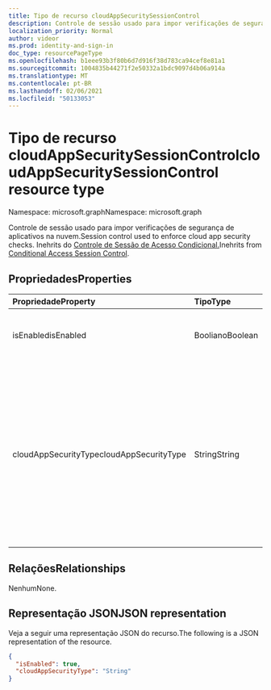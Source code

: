 ```yaml
---
title: Tipo de recurso cloudAppSecuritySessionControl
description: Controle de sessão usado para impor verificações de segurança de aplicativos na nuvem.
localization_priority: Normal
author: videor
ms.prod: identity-and-sign-in
doc_type: resourcePageType
ms.openlocfilehash: b1eee93b3f80b6d7d916f38d783ca94cef8e81a1
ms.sourcegitcommit: 1004835b44271f2e50332a1bdc9097d4b06a914a
ms.translationtype: MT
ms.contentlocale: pt-BR
ms.lasthandoff: 02/06/2021
ms.locfileid: "50133053"
---
```

# <a name="cloudappsecuritysessioncontrol-resource-type"></a><span data-ttu-id="5f576-103">Tipo de recurso cloudAppSecuritySessionControl</span><span class="sxs-lookup"><span data-stu-id="5f576-103">cloudAppSecuritySessionControl resource type</span></span>

<span data-ttu-id="5f576-104">Namespace: microsoft.graph</span><span class="sxs-lookup"><span data-stu-id="5f576-104">Namespace: microsoft.graph</span></span>

<span data-ttu-id="5f576-105">Controle de sessão usado para impor verificações de segurança de aplicativos na nuvem.</span><span class="sxs-lookup"><span data-stu-id="5f576-105">Session control used to enforce cloud app security checks.</span></span> <span data-ttu-id="5f576-106">Inehrits do [Controle de Sessão de Acesso Condicional.](conditionalaccesssessioncontrol.md)</span><span class="sxs-lookup"><span data-stu-id="5f576-106">Inehrits from [Conditional Access Session Control](conditionalaccesssessioncontrol.md).</span></span>

## <a name="properties"></a><span data-ttu-id="5f576-107">Propriedades</span><span class="sxs-lookup"><span data-stu-id="5f576-107">Properties</span></span>

| <span data-ttu-id="5f576-108">Propriedade</span><span class="sxs-lookup"><span data-stu-id="5f576-108">Property</span></span>     | <span data-ttu-id="5f576-109">Tipo</span><span class="sxs-lookup"><span data-stu-id="5f576-109">Type</span></span>        | <span data-ttu-id="5f576-110">Descrição</span><span class="sxs-lookup"><span data-stu-id="5f576-110">Description</span></span> |
|:-------------|:------------|:------------|
|<span data-ttu-id="5f576-111">isEnabled</span><span class="sxs-lookup"><span data-stu-id="5f576-111">isEnabled</span></span>     |<span data-ttu-id="5f576-112">Booliano</span><span class="sxs-lookup"><span data-stu-id="5f576-112">Boolean</span></span>      | <span data-ttu-id="5f576-113">Especifica se o controle de sessão está habilitado.</span><span class="sxs-lookup"><span data-stu-id="5f576-113">Specifies whether the session control is enabled.</span></span> |
|<span data-ttu-id="5f576-114">cloudAppSecurityType</span><span class="sxs-lookup"><span data-stu-id="5f576-114">cloudAppSecurityType</span></span>|<span data-ttu-id="5f576-115">String</span><span class="sxs-lookup"><span data-stu-id="5f576-115">String</span></span>| <span data-ttu-id="5f576-116">Os valores possíveis são: `mcasConfigured`, `monitorOnly`, `blockDownloads`, `unknownFutureValue`.</span><span class="sxs-lookup"><span data-stu-id="5f576-116">Possible values are: `mcasConfigured`, `monitorOnly`, `blockDownloads`, `unknownFutureValue`.</span></span> <span data-ttu-id="5f576-117">Para obter mais informações, [consulte Implantar o Controle de Aplicativo de Acesso Condicional para aplicativos em destaque.](/cloud-app-security/proxy-deployment-aad)</span><span class="sxs-lookup"><span data-stu-id="5f576-117">For more information, see [Deploy Conditional Access App Control for featured apps](/cloud-app-security/proxy-deployment-aad).</span></span> |

## <a name="relationships"></a><span data-ttu-id="5f576-118">Relações</span><span class="sxs-lookup"><span data-stu-id="5f576-118">Relationships</span></span>

<span data-ttu-id="5f576-119">Nenhum</span><span class="sxs-lookup"><span data-stu-id="5f576-119">None.</span></span>

## <a name="json-representation"></a><span data-ttu-id="5f576-120">Representação JSON</span><span class="sxs-lookup"><span data-stu-id="5f576-120">JSON representation</span></span>

<span data-ttu-id="5f576-121">Veja a seguir uma representação JSON do recurso.</span><span class="sxs-lookup"><span data-stu-id="5f576-121">The following is a JSON representation of the resource.</span></span>

<!-- {
  "blockType": "resource",
  "optionalProperties": [

  ],
  "@odata.type": "microsoft.graph.cloudAppSecuritySessionControl",
  "baseType": "microsoft.graph.conditionalAccessSessionControl"
}-->

```json
{
  "isEnabled": true,
  "cloudAppSecurityType": "String"
}
```

<!-- uuid: 16cd6b66-4b1a-43a1-adaf-3a886856ed98
2019-02-04 14:57:30 UTC -->
<!-- {
  "type": "#page.annotation",
  "description": "cloudAppSecuritySessionControl resource",
  "keywords": "",
  "section": "documentation",
  "tocPath": ""
}-->
